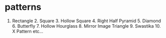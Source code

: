 # patterns
 1. Rectangle                 2. Square                 3. Hollow Square                 4. Right Half Pyramid                 5. Diamond                 6. Butterfly                 7. Hollow Hourglass                 8. Mirror Image Triangle                 9. Swastika                 10. X Pattern                 etc...
